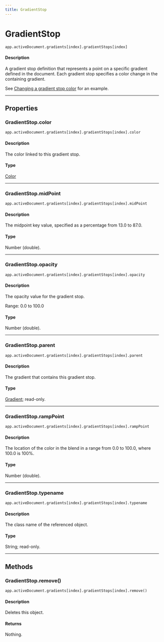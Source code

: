 ```yaml
---
title: GradientStop
---
```

# GradientStop

`app.activeDocument.gradients[index].gradientStops[index]`

#### Description

A gradient stop definition that represents a point on a specific gradient defined in the document. Each gradient stop specifies a color change in the containing gradient.

See [Changing a gradient stop color](GradientColor.md#changing-a-gradient-stop-color) for an example.

---

## Properties

### GradientStop.color

`app.activeDocument.gradients[index].gradientStops[index].color`

#### Description

The color linked to this gradient stop.

#### Type

[Color](.././Color)

---

### GradientStop.midPoint

`app.activeDocument.gradients[index].gradientStops[index].midPoint`

#### Description

The midpoint key value, specified as a percentage from 13.0 to 87.0.

#### Type

Number (double).

---

### GradientStop.opacity

`app.activeDocument.gradients[index].gradientStops[index].opacity`

#### Description

The opacity value for the gradient stop.

Range: 0.0 to 100.0

#### Type

Number (double).

---

### GradientStop.parent

`app.activeDocument.gradients[index].gradientStops[index].parent`

#### Description

The gradient that contains this gradient stop.

#### Type

[Gradient](.././Gradient); read-only.

---

### GradientStop.rampPoint

`app.activeDocument.gradients[index].gradientStops[index].rampPoint`

#### Description

The location of the color in the blend in a range from 0.0 to 100.0, where 100.0 is 100%.

#### Type

Number (double).

---

### GradientStop.typename

`app.activeDocument.gradients[index].gradientStops[index].typename`

#### Description

The class name of the referenced object.

#### Type

String; read-only.

---

## Methods

### GradientStop.remove()

`app.activeDocument.gradients[index].gradientStops[index].remove()`

#### Description

Deletes this object.

#### Returns

Nothing.
